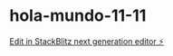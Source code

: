 # hola-mundo-11-11

[Edit in StackBlitz next generation editor ⚡️](https://stackblitz.com/~/github.com/amhdl/hola-mundo-11-11)